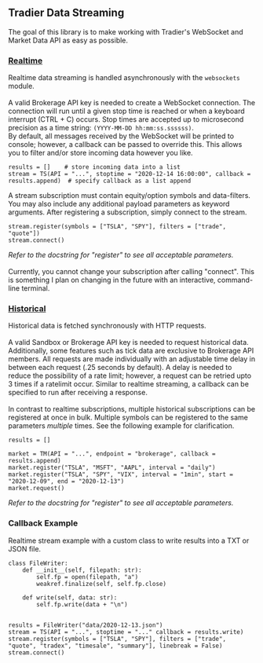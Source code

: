 ## **Tradier Data Streaming**
The goal of this library is to make working with Tradier's WebSocket and Market Data API as easy as possible.

### [Realtime](https://github.com/akbar-amin/tradier-market-streams/blob/main/streaming.py)
Realtime data streaming is handled asynchronously with the ```websockets``` module. 
<br/><br/>
A valid Brokerage API key is needed to create a WebSocket connection. The connection will run until a given stop time is reached or when a keyboard interrupt (CTRL + C) occurs.
Stop times are accepted up to microsecond precision as a time string: ```(YYYY-MM-DD hh:mm:ss.ssssss)```. 
<br/>
By default, all messages received by the WebSocket will be printed to console; however, a callback can be passed to override this. This allows you to filter and/or store incoming data however you like.
```python3
results = []    # store incoming data into a list
stream = TS(API = "...", stoptime = "2020-12-14 16:00:00", callback = results.append)  # specify callback as a list append 
```
A stream subscription must contain equity/option symbols and data-filters. You may also include any additional payload parameters as keyword arguments. After registering a subscription, simply connect to the stream.
```python3
stream.register(symbols = ["TSLA", "SPY"], filters = ["trade", "quote"])
stream.connect()                                                                       
```
*Refer to the docstring for "register" to see all acceptable parameters.*
<br/><br/>
Currently, you cannot change your subscription after calling "connect". This is something I plan on changing in the future with an interactive, command-line terminal.


### [Historical](https://github.com/akbar-amin/tradier-market-streams/blob/main/historical.py)
Historical data is fetched synchronously with HTTP requests. 
<br/><br/>
A valid Sandbox or Brokerage API key is needed to request historical data. Additionally, some features such as tick data are exclusive to Brokerage API members. All requests are made individually with an adjustable time delay in between each request (.25 seconds by default). A delay is needed to reduce the possibility of a rate limit; however, a request can be retried upto 3 times if a ratelimit occur. Similar to realtime streaming, a callback can be specified to run after receiving a response. 
<br/><br/>
In contrast to realtime subscriptions, multiple historical subscriptions can be registered at once in bulk. Multiple symbols can be registered to the same parameters *multiple* times. See the following example for clarification. 
```python3
results = []

market = TM(API = "...", endpoint = "brokerage", callback = results.append)
market.register("TSLA", "MSFT", "AAPL", interval = "daily")
market.register("TSLA", "SPY", "VIX", interval = "1min", start = "2020-12-09", end = "2020-12-13")
market.request()
```
*Refer to the docstring for "register" to see all acceptable parameters.*

### Callback Example
Realtime stream example with a custom class to write results into a TXT or JSON file. 

```python3
class FileWriter:
    def __init__(self, filepath: str):
        self.fp = open(filepath, "a")
        weakref.finalize(self, self.fp.close)

    def write(self, data: str):
        self.fp.write(data + "\n")
        

results = FileWriter("data/2020-12-13.json")
stream = TS(API = "...", stoptime = "..." callback = results.write)
stream.register(symbols = ["TSLA", "SPY"], filters = ["trade", "quote", "tradex", "timesale", "summary"], linebreak = False)
stream.connect()
```

